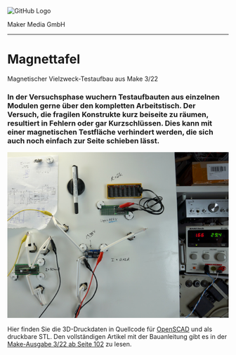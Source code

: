 

![GitHub Logo](http://www.heise.de/make/icons/make_logo.png)

Maker Media GmbH
*** 

# Magnettafel
Magnetischer Vielzweck-Testaufbau aus Make 3/22

### In der Versuchsphase wuchern Testaufbauten aus einzelnen Modulen gerne über den kompletten Arbeitstisch. Der Versuch, die fragilen Konstrukte kurz beiseite zu räumen, resultiert in Fehlern oder gar Kurzschlüssen. Dies kann mit einer magnetischen Testfläche verhindert werden, die sich auch noch einfach zur Seite schieben lässt.

![Picture](/aufmacher_github.jpg) 

Hier finden Sie die 3D-Druckdaten in Quellcode für [OpenSCAD](https://openscad.org/) und als druckbare STL. Den vollständigen Artikel mit der Bauanleitung gibt es in der [Make-Ausgabe 3/22 ab Seite 102]([https://www.heise.de/select/make/2022/03/](https://www.heise.de/select/make/2022/3/2206315225987394714)) zu lesen. 


